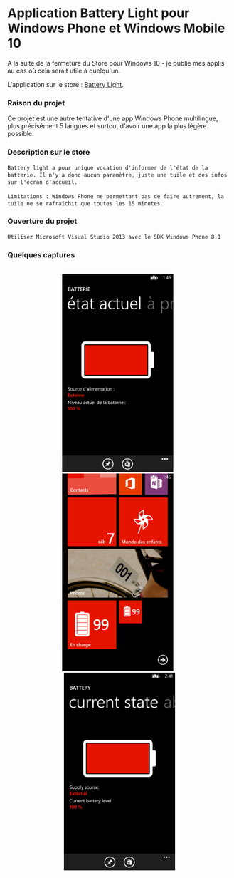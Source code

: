 # Application Battery Light pour Windows Phone et Windows Mobile 10

A la suite de la fermeture du Store pour Windows 10 - je publie mes applis au cas où cela serait utile à quelqu'un.

L'application sur le store : [Battery Light](https://www.microsoft.com/store/apps/9WZDNCRDGNT6).

### Raison du projet

Ce projet est une autre tentative d'une app Windows Phone multilingue, plus précisément 5 langues et surtout d'avoir une app la plus légère possible.

### Description sur le store

```console
Battery light a pour unique vocation d'informer de l'état de la batterie. Il n'y a donc aucun paramètre, juste une tuile et des infos sur l'écran d'accueil.

Limitations : Windows Phone ne permettant pas de faire autrement, la tuile ne se rafraîchit que toutes les 15 minutes.
```

### Ouverture du projet

```console
Utilisez Microsoft Visual Studio 2013 avec le SDK Windows Phone 8.1
```

### Quelques captures

<p align="center">
 </br>
 <img src="Captures/720P-01.png" width="250">
 &nbsp;
 <img src="Captures/720P-02.png" width="250">
 &nbsp;
 <img src="Captures/720P-03.png" width="250">
</p>